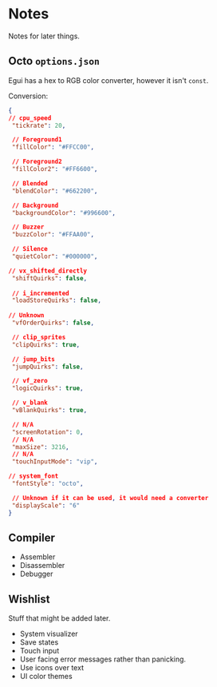 # Notes

Notes for later things.

## Octo `options.json`

Egui has a hex to RGB color converter, however it isn't `const`.

Conversion:

```json
{
// cpu_speed
 "tickrate": 20,

 // Foreground1
 "fillColor": "#FFCC00",

 // Foreground2
 "fillColor2": "#FF6600",

 // Blended
 "blendColor": "#662200",

 // Background
 "backgroundColor": "#996600",

 // Buzzer
 "buzzColor": "#FFAA00",

 // Silence
 "quietColor": "#000000",

// vx_shifted_directly
 "shiftQuirks": false,
 
 // i_incremented
 "loadStoreQuirks": false,
 
// Unknown
 "vfOrderQuirks": false,

 // clip_sprites
 "clipQuirks": true,

 // jump_bits
 "jumpQuirks": false,

 // vf_zero
 "logicQuirks": true,

 // v_blank
 "vBlankQuirks": true,

 // N/A
 "screenRotation": 0,
 // N/A
 "maxSize": 3216,
 // N/A
 "touchInputMode": "vip",

// system_font
 "fontStyle": "octo",

 // Unknown if it can be used, it would need a converter
 "displayScale": "6"
}
```

## Compiler

- Assembler
- Disassembler
- Debugger

## Wishlist

Stuff that might be added later.

- System visualizer
- Save states
- Touch input
- User facing error messages rather than panicking.
- Use icons over text
- UI color themes
